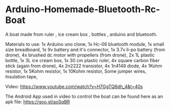 # Arduino-Homemade-Bluetooth-Rc-Boat
A boat made from ruler , ice cream box , bottles , arduino and bluetooth.

Materials to use:
1x Arduino uno clone,
1x Hc-06 bluetooth module,
1x small size breadboard,
1x 9v battery and it's connector,
1x 3.7v li-po battery (from drone),
4x brushed dc motor with propellers (from drone),
2x 1L plastic bottle,
1x 3L ice cream box,
1x 30 cm plastic ruler,
4x square carbon fiber stick (again from drone),
4x 2n2222 transistor,
4x 1n4148 diode,
4x 1Kohm resistor,
1x 5Kohm resistor,
1x 10Kohm resistor,
Some jumper wires,
Insulation tape,

Video: https://www.youtube.com/watch?v=H7GgTQ6dh_4&t=40s

The Android App used in video to control the boat can be found here as an apk file: https://goo.gl/aoSqBR
